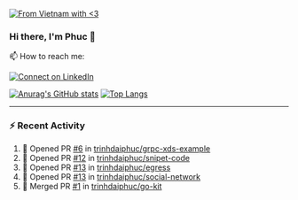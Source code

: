 [![From Vietnam with <3](https://raw.githubusercontent.com/webuild-community/badge/master/svg/love.svg)](https://webuild.community)

### Hi there, I'm Phuc 👋

📫 How to reach me:

[![Connect on LinkedIn](https://img.shields.io/badge/--linkedin?label=LinkedIn&logo=LinkedIn&style=social)](https://www.linkedin.com/in/trinh-dai-phuc/)


[![Anurag's GitHub stats](https://phuc-github-readme-stats.vercel.app/api?username=trinhdaiphuc&count_private=true&show_icons=true&theme=synthwave)](https://github.com/anuraghazra/github-readme-stats)
[![Top Langs](https://phuc-github-readme-stats.vercel.app/api/top-langs/?username=trinhdaiphuc&theme=synthwave&show_icons=true&layout=compact&langs_count=8&hide=html,css,scss,less,handlebars,ejs)](https://github.com/anuraghazra/github-readme-stats)


---

### :zap: Recent Activity

<!--START_SECTION:activity-->
1. 💪 Opened PR [#6](https://github.com/trinhdaiphuc/grpc-xds-example/pull/6) in [trinhdaiphuc/grpc-xds-example](https://github.com/trinhdaiphuc/grpc-xds-example)
2. 💪 Opened PR [#12](https://github.com/trinhdaiphuc/snipet-code/pull/12) in [trinhdaiphuc/snipet-code](https://github.com/trinhdaiphuc/snipet-code)
3. 💪 Opened PR [#13](https://github.com/trinhdaiphuc/egress/pull/13) in [trinhdaiphuc/egress](https://github.com/trinhdaiphuc/egress)
4. 💪 Opened PR [#13](https://github.com/trinhdaiphuc/social-network/pull/13) in [trinhdaiphuc/social-network](https://github.com/trinhdaiphuc/social-network)
5. 🎉 Merged PR [#1](https://github.com/trinhdaiphuc/go-kit/pull/1) in [trinhdaiphuc/go-kit](https://github.com/trinhdaiphuc/go-kit)
<!--END_SECTION:activity-->

